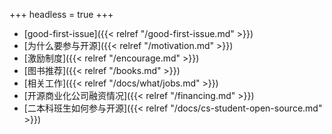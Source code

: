 +++
headless = true
+++

- [good-first-issue]({{< relref "/good-first-issue.md" >}})
- [为什么要参与开源]({{< relref "/motivation.md" >}})
- [激励制度]({{< relref "/encourage.md" >}})
- [图书推荐]({{< relref "/books.md" >}})
- [相关工作]({{< relref "/docs/what/jobs.md" >}})
- [开源商业化公司融资情况]({{< relref "/financing.md" >}})
- [二本科班生如何参与开源]({{< relref "/docs/cs-student-open-source.md" >}})
